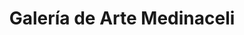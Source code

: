 ---
title: "Galería de Arte Medinaceli"
url: /medinaceli/galeria-de-arte-medinaceli/
shop: Kunst
---
